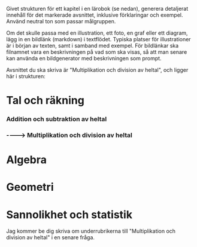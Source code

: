 Givet strukturen för ett kapitel i en lärobok (se nedan), generera detaljerat innehåll för det markerade avsnittet, inklusive förklaringar och exempel.
Använd neutral ton som passar målgruppen.

Om det skulle passa med en illustration, ett foto, en graf eller ett diagram, lägg in en bildlänk (markdown) i textflödet. Typiska platser för illustrationer är i början av texten, samt i samband med exempel.
För bildlänkar ska filnamnet vara en beskrivningen på vad som ska visas, så att man senare kan använda en bildgenerator med beskrivningen som prompt.



Avsnittet du ska skriva är "Multiplikation och division av heltal", och ligger här i strukturen:
# Tal och räkning
### Addition och subtraktion av heltal
### ----> Multiplikation och division av heltal
# Algebra
# Geometri
# Sannolikhet och statistik

Jag kommer be dig skriva om underrubrikerna till "Multiplikation och division av heltal" i en senare fråga.